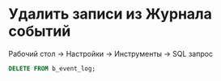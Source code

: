 # Удалить записи из Журнала событий

Рабочий стол → Настройки → Инструменты → SQL запрос

```sql
DELETE FROM b_event_log;
```



